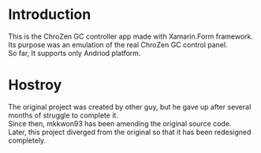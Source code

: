 # Introduction 
This is the ChroZen GC controller app made with Xamarin.Form framework.  
Its purpose was an emulation of the real ChroZen GC control panel.  
So far, It supports only Andriod platform.

# Hostroy
The original project was created by other guy, but he gave up after several months of struggle to complete it.  
Since then, mkkwon93 has been amending the original source code.  
Later, this project diverged from the original so that it has been redesigned completely.
